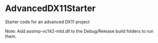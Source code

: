 # AdvancedDX11Starter
Starter code for an advanced DX11 project

Note: Add assimp-vc142-mtd.dll to the Debug/Release build folders to run them.

